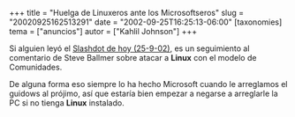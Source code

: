 +++
title = "Huelga de Linuxeros ante los Microsoftseros"
slug = "20020925162513291"
date = "2002-09-25T16:25:13-06:00"
[taxonomies]
tema = ["anuncios"]
autor = ["Kahlil Johnson"]
+++

Si alguien leyó el [Slashdot de hoy
(25-9-02)](http://slashdot.org/articles/02/09/25/177234.shtml?tid=109),
es un seguimiento al comentario de Steve Ballmer sobre atacar a
**Linux** con el modelo de Comunidades.

De alguna forma eso siempre lo ha hecho Microsoft cuando le arreglamos
el guidows al prójimo, así que estaría bien empezar a negarse a
arreglarle la PC si no tienga **Linux** instalado.
